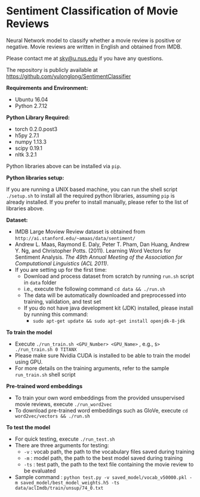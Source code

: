 Sentiment Classification of Movie Reviews
===================================
Neural Network model to classify whether a movie review is positive or negative. Movie reviews are written in English and obtained from IMDB.

Please contact me at sky@u.nus.edu if you have any questions.

The repository is publicly available at https://github.com/yulonglong/SentimentClassifier

**Requirements and Environment:**  
- Ubuntu 16.04  
- Python 2.7.12  

**Python Library Required:**  
- torch 0.2.0.post3
- h5py 2.7.1  
- numpy 1.13.3  
- scipy 0.19.1  
- nltk 3.2.1

Python libraries above can be installed via `pip`.

**Python libraries setup:**

If you are running a UNIX based machine, you can run the shell script `./setup.sh` to install all the required python libraries, assuming `pip` is already installed. If you prefer to install manually, please refer to the list of libraries above.

**Dataset:**  
- IMDB Large Moview Review dataset is obtained from `http://ai.stanford.edu/~amaas/data/sentiment/`
- Andrew L. Maas, Raymond E. Daly, Peter T. Pham, Dan Huang, Andrew Y. Ng, and Christopher Potts. (2011). Learning Word Vectors for Sentiment Analysis. _The 49th Annual Meeting of the Association for Computational Linguistics (ACL 2011)_.  
- If you are setting up for the first time:  
	- Download and process dataset from scratch by running `run.sh` script in `data` folder  
	- i.e., execute the following command `cd data && ./run.sh`  
	- The data will be automatically downloaded and preprocessed into training, validation, and test set
	- If you do not have java development kit (JDK) installed, please install by running this command:
		- `sudo apt-get update && sudo apt-get install openjdk-8-jdk`

**To train the model**
- Execute `./run_train.sh <GPU_Number> <GPU_Name>` , e.g., `$> ./run_train.sh 0 TITANX`  
- Please make sure Nvidia CUDA is installed to be able to train the model using GPU.  
- For more details on the training arguments, refer to the sample `run_train.sh` shell script  

**Pre-trained word embeddings**
- To train your own word embeddings from the provided unsupervised movie reviews, execute `./run_word2vec`  
- To download pre-trained word embeddings such as GloVe, execute `cd word2vec/vectors && ./run.sh`

**To test the model**
- For quick testing, execute `./run_test.sh`  
- There are three arguments for testing:
	- `-v`  : vocab path, the path to the vocabulary files saved during training
	- `-m`  : model path, the path to the best model saved during training
	- `-ts` : test path, the path to the text file containing the movie review to be evaluated
- Sample command : `python test.py -v saved_model/vocab_v50000.pkl -m saved_model/best_model_weights.h5 -ts data/aclImdb/train/unsup/74_0.txt`
